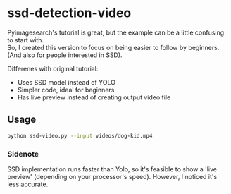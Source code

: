# ssd-detection-video

Pyimagesearch's tutorial is great, but the example
can be a little confusing to start with.  
So, I created this version to focus on being easier to follow by beginners. 
(And also for people interested in SSD).   

Differenes with original tutorial:

- Uses SSD model instead of YOLO
- Simpler code, ideal for beginners
- Has live preview instead of creating output video file 

## Usage

```sh
python ssd-video.py --input videos/dog-kid.mp4
``` 


### Sidenote

SSD implementation runs faster than Yolo, so it's feasible to show a 'live preview' (depending on your processor's speed).
However, I noticed it's less accurate.
  